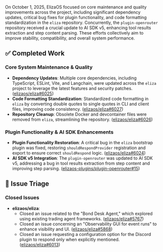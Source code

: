 On October 1, 2025, ElizaOS focused on core maintenance and quality improvements across the project, including significant dependency updates, critical bug fixes for plugin functionality, and code formatting standardization in the `eliza` repository. Concurrently, the `plugin-openrouter` repository received a crucial update to AI SDK v5, enhancing tool results extraction and step content parsing. These efforts collectively aim to improve stability, compatibility, and overall system performance.

## ✅ Completed Work

### Core System Maintenance & Quality
*   **Dependency Updates**: Multiple core dependencies, including TypeScript, ESLint, Vite, and Langchain, were updated across the `eliza` project to leverage the latest features and security patches. ([elizaos/eliza#6025](https://github.com/elizaos/eliza/pull/6025))
*   **Code Formatting Standardization**: Standardized code formatting in `eliza` by converting double quotes to single quotes in CLI and client files, improving code consistency. ([elizaos/eliza#6027](https://github.com/elizaos/eliza/pull/6027))
*   **Repository Cleanup**: Obsolete Docker and devcontainer files were removed from `eliza`, streamlining the repository. ([elizaos/eliza#6026](https://github.com/elizaos/eliza/pull/6026))

### Plugin Functionality & AI SDK Enhancements
*   **Plugin Functionality Restoration**: A critical bug in the `eliza` bootstrap plugin was fixed, restoring `shouldRespondProvider` registration and export to ensure correct `shouldRespond` logic. ([elizaos/eliza#6024](https://github.com/elizaos/eliza/pull/6024))
*   **AI SDK v5 Integration**: The `plugin-openrouter` was updated to AI SDK v5, addressing a bug in tool results extraction from step content and improving step parsing. ([elizaos-plugins/plugin-openrouter#15](https://github.com/elizaos-plugins/plugin-openrouter/pull/15))

## 🐞 Issue Triage

### Closed Issues
*   **elizaos/eliza**:
    *   Closed an issue related to the "Bond Desk Agent," which explored using existing trading agent frameworks. ([elizaos/eliza#5767](https://github.com/elizaos/eliza/issues/5767))
    *   Closed an issue concerning an "Observability GUI for event runs" to enhance visibility and UI. ([elizaos/eliza#5868](https://github.com/elizaos/eliza/issues/5868))
    *   Closed an issue requesting a configuration option for the Discord plugin to respond only when explicitly mentioned. ([elizaos/eliza#6013](https://github.com/elizaos/eliza/issues/6013))